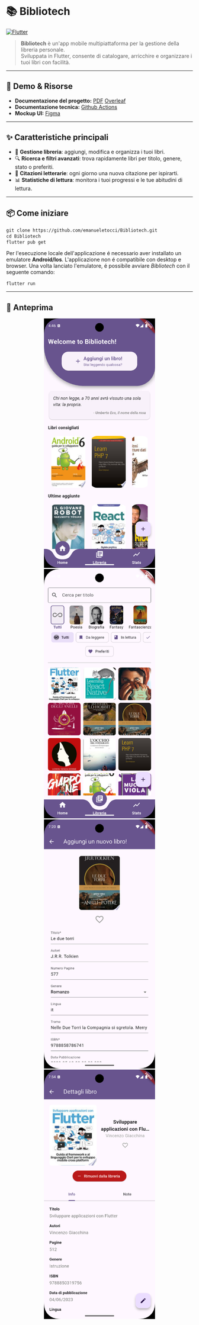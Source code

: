 # 📚 Bibliotech

[![Flutter](https://img.shields.io/badge/flutter-v3.19.6-blue?logo=flutter)](https://flutter.dev/)

> **Bibliotech** è un'app mobile multipiattaforma per la gestione della libreria personale.  
> Sviluppata in Flutter, consente di catalogare, arricchire e organizzare i tuoi libri con facilità.

---

## 🚀 Demo & Risorse

- **Documentazione del progetto:** [PDF](docs/RELAZIONE_GRUPPO_17.pdf) [Overleaf](https://www.overleaf.com/read/ryzhknrbptmc#f3aa6c)
- **Documentazione tecnica:** [Github Actions](https://emanueletocci.github.io/Bibliotech/)
- **Mockup UI:** [Figma](https://www.figma.com/design/QSPCMmoPRzGiIP1bdn78C8/Mobile-Programming?node-id=0-1&t=kzEEztlGSt7d5SN1-1)

---

## ✨ Caratteristiche principali

- 📖 **Gestione libreria**: aggiungi, modifica e organizza i tuoi libri.
- 🔍 **Ricerca e filtri avanzati**: trova rapidamente libri per titolo, genere, stato o preferiti.
- 💬 **Citazioni letterarie**: ogni giorno una nuova citazione per ispirarti.
- 📊 **Statistiche di lettura**: monitora i tuoi progressi e le tue abitudini di lettura.


---


## 📦 Come iniziare

```
git clone https://github.com/emanueletocci/Bibliotech.git
cd Bibliotech
flutter pub get
```
Per l'esecuzione locale dell'applicazione é necessario aver installato un emulatore **Android/Ios**. L'applicazione non é compatibile con desktop e browser. Una volta lanciato l'emulatore, é possibile avviare *Bibliotech* con il seguente comando:

```
flutter run
```

---

## 📱 Anteprima

<p align="center">
  <img src="assets/images/preview/homepage.png" alt="Screenshot Bibliotech" width="300"/>
  <img src="assets/images/preview/libreria.png" alt="Screenshot Bibliotech" width="300"/>
  <img src="assets/images/preview/aggiuntaModifica.png" alt="Screenshot Bibliotech" width="300"/>
  <img src="assets/images/preview/dettaglio-libro.png" alt="Screenshot Bibliotech" width="300"/>

</p>

